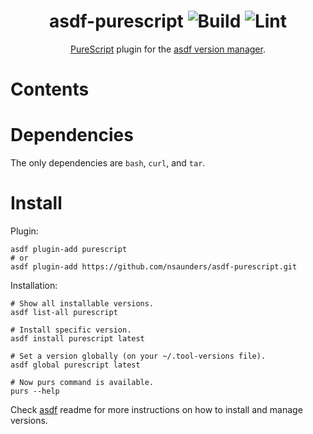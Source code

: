 <div align="center">

# asdf-purescript ![Build](https://github.com/nsaunders/asdf-purescript/workflows/Build/badge.svg) ![Lint](https://github.com/nsaunders/asdf-purescript/workflows/Lint/badge.svg)

[PureScript](https://github.com/purescript/documentation) plugin for the [asdf version manager](https://asdf-vm.com).

</div>

# Contents

# Dependencies

The only dependencies are `bash`, `curl`, and `tar`.

# Install

Plugin:

```shell
asdf plugin-add purescript
# or
asdf plugin-add https://github.com/nsaunders/asdf-purescript.git
```

Installation:

```shell
# Show all installable versions.
asdf list-all purescript

# Install specific version.
asdf install purescript latest

# Set a version globally (on your ~/.tool-versions file).
asdf global purescript latest

# Now purs command is available.
purs --help
```

Check [asdf](https://github.com/asdf-vm/asdf) readme for more instructions on how to
install and manage versions.
